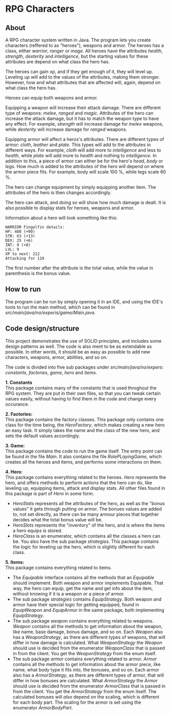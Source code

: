 # RPG Characters

## About

A RPG character system written in Java. The program lets you create characters (reffered to as "heroes"), weapons and armor. 
The heroes has a class, either *warrior*, *ranger* or *mage*. All heroes have the attributes *health*, *strength*, *dexterity* and *intelligence*, but the starting values for these attributes are depend on what class the hero has. 

The heroes can gain xp, and if they get enough of it, they will level up. Leveling up will add to the values of the attributes, making them stronger. However, how and what attributes that are affected will, again, depend on what class the hero has. 

Heroes can equip both weapons and armor. 

Equipping a weapon will increase their attack damage. There are different type of weapons: *melee*, *ranged* and *magic*. Attributes of the hero can increase the attack damage, but it has to match the weapon type to have any effect. For example, *strength* will increase damage for *melee* weapons, while *dexterity* will increase damage for *ranged* weapons. 

Equipping armor will affect a heros's attributes. There are different types of armor: *cloth*, *leather* and *plate*. This types will add to the attributes in different ways. For example, *cloth* will add more to *intelligence* and less to *health*, while *plate* will add more to *health* and nothing to *intelligence*. In addition to this, a piece of armor can either be for the hero's *head*, *body* or *legs*. How much is added to the attributes of the hero will depend on where the armor piece fits. For example, body will scale 100 %, while legs scale 60 %. 

The hero can change equipment by simply equipping another item. The attributes of the hero is then changes accordingly.

The hero can attack, and doing so will show how much damage is dealt. It is also possible to display stats for heroes, weapons and armor.

Information about a hero will look something like this:

    WARRIOR Fingolfin details: 
    HP: 480 (+90)
    STR: 63 (+13)
    DEX: 25 (+6)
    INT: 9 (+0)
    LVL: 9
    XP to next: 212
    Attacking for 119

The first number after the attribute is the total value, while the value in parenthesis is the bonus value. 

## How to run

The program can be run by simply opening it in an IDE, and using the IDE's tools to run the main method, which can be found in *src/main/java/no/experis/game/Main.java*. 

## Code design/structure

This project demonstrates the use of SOLID principles, and includes some design patterns as well. The code is also ment to be as extendable as possible. In other words, it should be as easy as possible to add new characters, weapons, armor, abilities, and so on. 

The code is divided into five sub packages under *src/main/java/no/expers*: *constants*, *factories*, *game*, *hero* and *items*.

**1. Constants** <br />
This package contains many of the constants that is used throghout the RPG system. They are put in their own files, so that you can tweak certain values easily, without having to find them in the code and change every occurance. 

**2. Factories:** <br />
This package contains the factory classes. This package only contains one class for the time being, the *HeroFactory*, which makes creating a new hero an easy task. It simply takes the name and the class of the new hero, and sets the default values accordingly.

**3. Game:** <br />
This package contains the code to run the game itself. The entry point can be found in the file *Main*. It also contains the file *RolePLayingGame*, which creates all the heroes and items, and performs some interactions on them. 

**4. Hero:** <br />
This package contains everything related to the heroes. *Hero* represents the hero, and offers methods to perform actions that the hero can do, like leveling up, equipping items, attack and display stats. All other files found in this package is part of *Hero* in some form. 
- *HeroStats* represents all the attributes of the hero, as well as the "bonus values" it gets through putting on armor. The bonues values are added to, not set directly, as there can be many armour pieces that together decides what the total bonus value will be. 
- *HeroSlots* represents the "inventory" of the hero, and is where the items a hero equips is stored. 
- *HeroClass* is an enumerator, which contains all the classes a hero can be. 
You also have the sub package *strategies*. This package contains the logic for leveling up the hero, which is slightly different for each class.

**5. Items:** <br />
This package contains everything related to items. 
- The *Equipable* interface contains all the methods that an *Equipable* should implement. Both weapon and armor implements Equipable. That way, the hero can equip, get the name and get info about the item, without knowing if it is a weapon or a piece of armor. 
- The sub package *strategies* contains *EquipStrategy*. Both weapon and armor have their special logic for getting equipped, found in *EquipWeapon* and *EquipArmor* in the same package, both implementing *EquipStrategy*. 
- The sub package *weapon* contains everything related to weapons. *Weapon* contains all the methods to get information about the weapon, like name, base damage, bonus damage, and so on. Each *Weapon* also has a *WeaponStrategy*, as there are different types of weapons, that will differ in how damage is calculated. What *WeaponStrategy* the *Weapon* should use is decided from the enumerator *WeaponClass* that is passed in from the client. You get the *WeaponStrategy* from the enum itself. 
- The sub package *armor* contains everything related to armor. *Armor* contains all the methods to get information about the armor piece, like name, what body type it fits into, the bonuses, and so on. Each armor also has a *ArmorStrategy*, as there are different types of armor, that will differ in how bonuses are calculated. What *ArmorStrategy* the *Armor* should use is decided from the enumerator *ArmorClass* that is passed in from the client. You get the *ArmorStrategy* from the enum itself. The calculated bonuses will *also* depend on the scaling, which is different for each body part. The scaling for the armor is set using the enumerator *ArmorBodyPart*.


